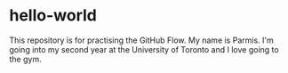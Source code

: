 # hello-world
This repository is for practising the GitHub Flow.
My  name is Parmis. I'm going into my second year at the University of Toronto and I love going to the gym. 

